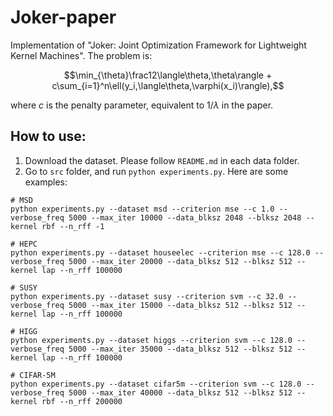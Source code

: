 # Joker-paper
Implementation of "Joker: Joint Optimization Framework for Lightweight Kernel Machines".
The problem is:
```math
\min_{\theta}\frac12\langle\theta,\theta\rangle + c\sum_{i=1}^n\ell(y_i,\langle\theta,\varphi(x_i)\rangle),
```
where $c$ is the penalty parameter, equivalent to $1/\lambda$ in the paper.

## How to use:
1. Download the dataset. Please follow `README.md` in each data folder.
2. Go to `src` folder, and run `python experiments.py`. Here are some examples:


```
# MSD
python experiments.py --dataset msd --criterion mse --c 1.0 --verbose_freq 5000 --max_iter 10000 --data_blksz 2048 --blksz 2048 --kernel rbf --n_rff -1
```

```
# HEPC
python experiments.py --dataset houseelec --criterion mse --c 128.0 --verbose_freq 5000 --max_iter 20000 --data_blksz 512 --blksz 512 --kernel lap --n_rff 100000
```

```
# SUSY
python experiments.py --dataset susy --criterion svm --c 32.0 --verbose_freq 5000 --max_iter 15000 --data_blksz 512 --blksz 512 --kernel lap --n_rff 100000
```

```
# HIGG
python experiments.py --dataset higgs --criterion svm --c 128.0 --verbose_freq 5000 --max_iter 35000 --data_blksz 512 --blksz 512 --kernel lap --n_rff 100000
```

```
# CIFAR-5M
python experiments.py --dataset cifar5m --criterion svm --c 128.0 --verbose_freq 5000 --max_iter 40000 --data_blksz 512 --blksz 512 --kernel rbf --n_rff 200000
```
